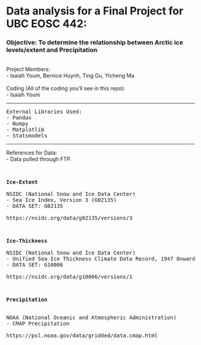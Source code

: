 # Data analysis for a Final Project for UBC EOSC 442:

<h3>Objective: To determine the relationship between Arctic ice levels/extent and Precipitation</h3>
<br>
Project Members:<br> 
- Isaiah Youm, Bernice Huynh, Ting Gu, Yicheng Ma
<br>
<br>
Coding (All of the coding you'll see in this repo):<br>
- Isaiah Youm
<hr>
<pre>
External Libraries Used:
- Pandas
- Numpy
- Matplotlib
- Statsmodels
</pre>

<hr>
References for Data:
<br> - Data pulled through FTP.
<p>&nbsp;</p>

<pre>
<strong>Ice-Extent</strong><br>
NSIDC (National Snow and Ice Data Center)
- Sea Ice Index, Version 3 (G02135)
- DATA SET: G02135

https://nsidc.org/data/g02135/versions/3
</pre>

<p>&nbsp;</p>

<pre>
<strong>Ice-Thickness</strong><br>
NSIDC (National Snow and Ice Data Center)
- Unified Sea Ice Thickness Climate Data Record, 1947 Onward, Version 1 (G10006)
- DATA SET: G10006

https://nsidc.org/data/g10006/versions/1
</pre>

<p>&nbsp;</p>

<pre>
<strong>Precipitation</strong><br>

NOAA (National Oceanic and Atmospheric Administration)
- CMAP Precipitation

https://psl.noaa.gov/data/gridded/data.cmap.html
</pre>